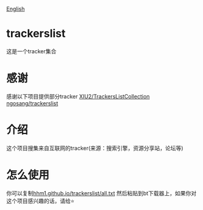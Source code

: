 [English](https://github.com/hhm1/trackerslist/blob/master/README-EN.md)
# trackerslist
这是一个tracker集合
# 感谢
感谢以下项目提供部分tracker 
[XIU2/TrackersListCollection](https://github.com/XIU2/TrackersListCollection)  
[ngosang/trackerslist](https://github.com/ngosang/trackerslist)
# 介绍
这个项目搜集来自互联网的tracker(来源：搜索引擎，资源分享站，论坛等)
# 怎么使用
你可以复制[hhm1.github.io/trackerslist/all.txt](hhm1.github.io/trackerslist/all.txt) 然后粘贴到bt下载器上，如果你对这个项目感兴趣的话，请给⭐
